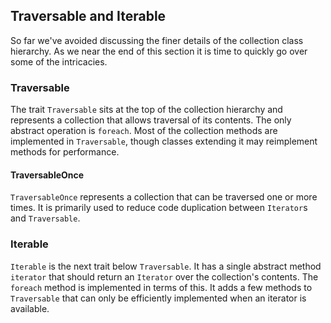 ## Traversable and Iterable

So far we've avoided discussing the finer details of the collection class hierarchy. As we near the end of this section it is time to quickly go over some of the intricacies.

### Traversable

The trait `Traversable` sits at the top of the collection hierarchy and represents a collection that allows traversal of its contents. The only abstract operation is `foreach`. Most of the collection methods are implemented in `Traversable`, though classes extending it may reimplement methods for performance.

#### TraversableOnce

`TraversableOnce` represents a collection that can be traversed one or more times. It is primarily used to reduce code duplication between `Iterator`s and `Traversable`.

### Iterable

`Iterable` is the next trait below `Traversable`. It has a single abstract method `iterator` that should return an `Iterator` over the collection's contents. The `foreach` method is implemented in terms of this. It adds a few methods to `Traversable` that can only be efficiently implemented when an iterator is available.
